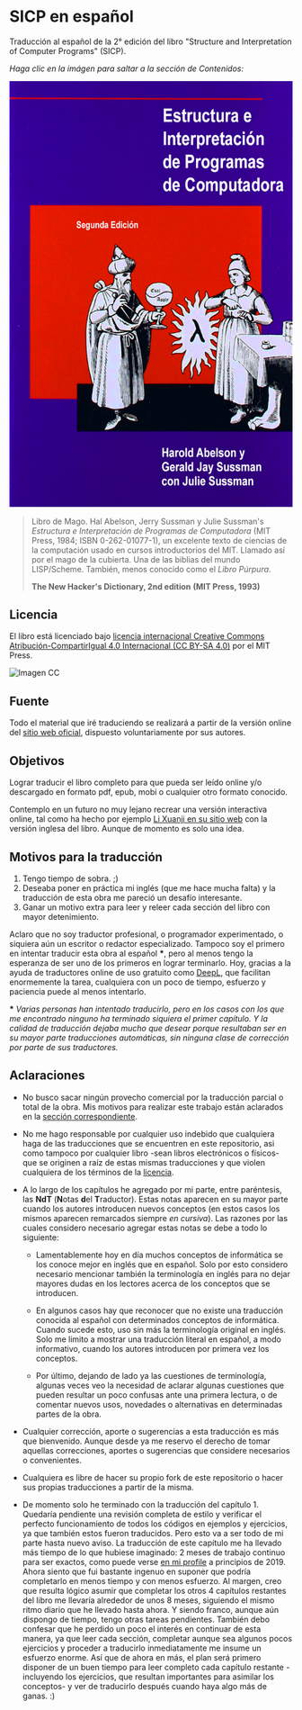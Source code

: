 # SICP en español

Traducción al español de la 2° edición del libro "Structure and Interpretation
of Computer Programs" (SICP).

*Haga clic en la imágen para saltar a la sección de Contenidos:*

[![Imagen](/secciones/imagenes/SICP-traducido-variante-1.png)](./secciones/04-contenidos.md)

> Libro de Mago. Hal Abelson, Jerry Sussman y Julie Sussman's *Estructura e Interpretación de Programas de Computadora* (MIT Press, 1984; ISBN 0-262-01077-1), un excelente texto de ciencias de la computación usado en cursos introductorios del MIT. Llamado así por el mago de la cubierta. Una de las biblias del mundo LISP/Scheme. También, menos conocido como el *Libro Púrpura*.
>
> **The New Hacker's Dictionary, 2nd edition**
> **(MIT Press, 1993)**


## Licencia 

El libro está licenciado bajo [licencia internacional Creative Commons Atribución-CompartirIgual 4.0 Internacional (CC BY-SA 4.0)](https://creativecommons.org/licenses/by-sa/4.0/deed.es) por el MIT Press.


![Imagen CC](https://licensebuttons.net/l/by-sa/4.0/88x31.png)


## Fuente

Todo el material que iré traduciendo se realizará a partir de la versión online del [sitio web oficial](https://mitpress.mit.edu/sites/default/files/sicp/index.html), dispuesto voluntariamente por sus autores.


## Objetivos

Lograr traducir el libro completo para que pueda ser leído online y/o descargado en formato pdf, epub, mobi o cualquier otro formato conocido.

Contemplo en un futuro no muy lejano recrear una versión interactiva online, tal como ha hecho por ejemplo [Li Xuanji en su sitio web](http://www.xuanji.li/isicp/index.html) con la versión inglesa del libro. Aunque de momento es solo una idea.


## Motivos para la traducción

1) Tengo tiempo de sobra. ;)
2) Deseaba poner en práctica mi inglés (que me hace mucha falta) y la traducción de esta obra me pareció un desafío interesante.
3) Ganar un motivo extra para leer y releer cada sección del libro con mayor detenimiento.

Aclaro que no soy traductor profesional, o programador experimentado, o siquiera aún un escritor o redactor especializado. Tampoco soy el primero en intentar traducir esta obra al español **\***, pero al menos tengo la esperanza de ser uno de los primeros en lograr terminarlo. Hoy, gracias a la ayuda de traductores online de uso gratuito como [DeepL](https://www.deepl.com/translator), que facilitan enormemente la tarea, cualquiera con un poco de tiempo, esfuerzo y paciencia puede al menos intentarlo.

**\*** *Varias personas han intentado traducirlo, pero en los casos con los que me encontrado ninguno ha terminado siquiera el primer capítulo. Y la calidad de traducción dejaba mucho que desear porque resultaban ser en su mayor parte traducciones automáticas, sin ninguna clase de corrección por parte de sus traductores.*


## Aclaraciones

* No busco sacar ningún provecho comercial por la traducción parcial o total de la obra. Mis motivos para realizar este trabajo están aclarados en la [sección correspondiente](#Motivos-para-la-traducción).

* No me hago responsable por cualquier uso indebido que cualquiera haga de las traducciones que se encuentren en este repositorio, asi como tampoco por cualquier libro -sean libros electrónicos o físicos- que se originen a raíz de estas mismas traducciones y que violen cualquiera de los términos de la [licencia](#licencia).

* A lo largo de los capítulos he agregado por mi parte, entre paréntesis, las **NdT** (**N**otas **d**el **T**raductor). Estas notas aparecen en su mayor parte cuando los autores introducen nuevos conceptos (en estos casos los mismos aparecen remarcados siempre *en cursiva*). Las razones por las cuales considero necesario agregar estas notas se debe a todo lo siguiente:

  * Lamentablemente hoy en día muchos conceptos de informática se los conoce mejor en inglés que en español. Solo por esto considero necesario mencionar también la terminología en inglés para no dejar mayores dudas en los lectores acerca de los conceptos que se introducen.

  * En algunos casos hay que reconocer que no existe una traducción conocida al español con determinados conceptos de informática. Cuando sucede esto, uso sin más la terminología original en inglés. Solo me limito a mostrar una traducción literal en español, a modo informativo, cuando los autores introducen por primera vez los conceptos.

  * Por último, dejando de lado ya las cuestiones de terminología, algunas veces veo la necesidad de aclarar algunas cuestiones que pueden resultar un poco confusas ante una primera lectura, o de comentar nuevos usos, novedades o alternativas en determinadas partes de la obra.
    
* Cualquier corrección, aporte o sugerencias a esta traducción es más que bienvenido. Aunque desde ya me reservo el derecho de tomar aquellas correcciones, aportes o sugerencias que considere necesarios o convenientes. 

* Cualquiera es libre de hacer su propio fork de este repositorio o hacer sus propias traducciones a partir de la misma.

* De momento solo he terminado con la traducción del capítulo 1. Quedaría pendiente una revisión completa de estilo y verificar el perfecto funcionamiento de todos los códigos en ejemplos y ejercicios, ya que también estos fueron traducidos. Pero esto va a ser todo de mi parte hasta nuevo aviso. La traducción de este capítulo me ha llevado más tiempo de lo que hubiese imaginado: 2 meses de trabajo continuo para ser exactos, como puede verse [en mi profile](https://github.com/FedeHC) a principios de 2019. Ahora siento que fui bastante ingenuo en suponer que podría completarlo en menos tiempo y con menos esfuerzo. Al margen, creo que resulta lógico asumir que completar los otros 4 capítulos restantes del libro me llevaría alrededor de unos 8 meses, siguiendo el mismo ritmo diario que he llevado hasta ahora. Y siendo franco, aunque aún dispongo de tiempo, tengo otras tareas pendientes. También debo confesar que he perdido un poco el interés en continuar de esta manera, ya que leer cada sección, completar aunque sea algunos pocos ejercicios y proceder a traducirlo inmediatamente me insume un esfuerzo enorme. Así que de ahora en más, el plan será primero disponer de un buen tiempo para leer completo cada capítulo restante -incluyendo los ejercicios, que resultan importantes para asimilar los conceptos- y ver de traducirlo después cuando haya algo más de ganas. :)
